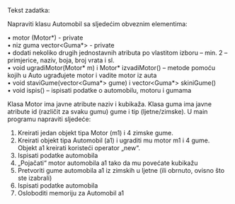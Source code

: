 Tekst zadatka:

Napraviti klasu Automobil sa sljedećim obveznim elementima:

•	motor (Motor*)  - private  
•	niz guma vector<Guma*>  - private    
•	dodati nekoliko drugih jednostavnih atributa po vlastitom izboru – min. 2 – primjerice, naziv, boja, broj vrata i sl.  
•	void ugradiMotor(Motor* m) i Motor* izvadiMotor() – metode pomoću kojih u Auto ugrađujete motor i vadite motor iz auta  
•	void staviGume(vector<Guma*> gume) i vector<Guma*> skiniGume()  
•	void ispis() – ispisati podatke o automobilu, motoru i gumama  

Klasa Motor ima javne atribute naziv i kubikaža. Klasa guma ima javne atribute id (različit za svaku gumu) gume i tip (ljetne/zimske).
U main programu napraviti sljedeće:

1.	Kreirati jedan objekt tipa Motor (m1) i 4 zimske gume.
2.	Kreirati objekt tipa Automobil (a1) i ugraditi mu motor m1 i 4 gume. Objekt a1 kreirati koristeći operator „new“.
3.	Ispisati podatke automobila
4.	„Pojačati“ motor automobila a1 tako da mu povećate kubikažu
5.	Pretvoriti gume automobila a1 iz zimskih u ljetne (ili obrnuto, ovisno što ste izabrali)
6.	Ispisati podatke automobila
7.	Osloboditi memoriju za Automobil a1

